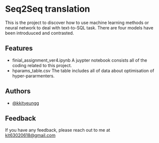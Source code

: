 # Seq2Seq translation

This is the project to discover how to use machine learning methods or neural network to deal with text-to-SQL task. There are four models have been introduuced and contrasted.


## Features

- finial_assignment_ver4.ipynb
A juypter notebook consists all of the coding related to this project.
- hparams_table.csv
The table includes all of data about optimisation of hyper-pararmenters.



## Authors

- [@kkityeungg](https://github.com/kkityeungg)


## Feedback

If you have any feedback, please reach out to me at kit63020618@gmail.com
